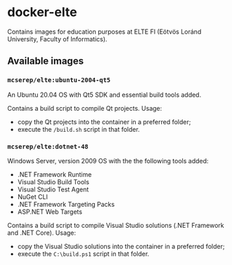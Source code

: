 # docker-elte

Contains images for education purposes at ELTE FI (Eötvös Loránd University, Faculty of Informatics).

## Available images
 
### `mcserep/elte:ubuntu-2004-qt5`
An Ubuntu 20.04 OS with Qt5 SDK and essential build tools added.

Contains a build script to compile Qt projects. Usage:
 - copy the Qt projects into the container in a preferred folder;
 - execute the `/build.sh` script in that folder.

### `mcserep/elte:dotnet-48`
Windows Server, version 2009 OS with the the following tools added:
 - .NET Framework Runtime
 - Visual Studio Build Tools
 - Visual Studio Test Agent
 - NuGet CLI
 - .NET Framework Targeting Packs
 - ASP.NET Web Targets

Contains a build script to compile Visual Studio solutions (.NET Framework and .NET Core). Usage:
 - copy the Visual Studio solutions into the container in a preferred folder;
 - execute the `C:\build.ps1` script in that folder.
